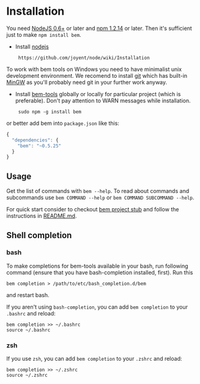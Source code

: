 # Installation
You need [NodeJS 0.6+](http://nodejs.org/) or later and [npm 1.2.14](http://npmjs.org/) or later.
Then it's sufficient just to make `npm install bem`.

 * Install [nodejs](http://nodejs.org)

        https://github.com/joyent/node/wiki/Installation

To work with bem tools on Windows you need to have minimalist unix development environment. We recomend to install [git](http://git-scm.com/) which has built-in [MinGW](http://www.mingw.org/) as you'll probably need git in your further work anyway.

 * Install [bem-tools](https://github.com/bem/bem-tools) globally or locally for particular project (which is preferable). Don't pay attention to WARN messages while installation.

        sudo npm -g install bem

or better add bem into ``package.json`` like this:

````js
{
  "dependencies": {
    "bem": "~0.5.25"
  }
}
````

## Usage
Get the list of commands with `bem --help`.
To read about commands and subcommands use `bem COMMAND --help` or `bem COMMAND SUBCOMMAND --help`.

For quick start consider to checkout [bem project stub](https://github.com/bem/project-stub) and follow the instructions in [README.md](https://github.com/bem/project-stub/blob/master/README.md).

## Shell completion

### bash

To make completions for bem-tools available in your bash, run following
command (ensure that you have bash-completion installed, first). Run this

    bem completion > /path/to/etc/bash_completion.d/bem

and restart bash.

If you aren't using `bash-completion`, you can add `bem completion` to your `.bashrc` and reload:

    bem completion >> ~/.bashrc
    source ~/.bashrc

### zsh

If you use `zsh`, you can add `bem completion` to your `.zshrc` and reload:

    bem completion >> ~/.zshrc
    source ~/.zshrc
